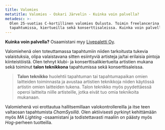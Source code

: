 ```yaml
---
title: Valomies
metatitle: Valomies - Oskari Järvelin - Kuinka voin palvella?
metadesc: >-
  Olen 25-vuotias C-kortillinen valomies Oulusta. Toimin freelancerina
  tapahtumissa, kiertueilla sekä konserttisaleissa. Kuinka voin palvella?
---
```

**Kuinka voin palvella?** Osaamistani myy [Livepaletti Oy](https://www.livepaletti.fi/).

Valomiehenä olen toteuttamassa tapahtumiin niiden tarkoitusta tukevia valaistuksia, olipa valaistavana sitten esiintyviä artisteja ja/tai erilaisia pintoja kiinteistöistä. Olen tehnyt klubi- ja konserttisalikiertueita artistien mukana sekä toiminut **talon teknikkona** tapahtumissa sekä konserttisaleissa.

> **Talon teknikko** huolehtii tapahtuman tai tapahtumapaikan omien laitteiden toiminnasta ja avustaa artistien teknikkoja niiden käytössä artistin omien laitteiden tukena. Talon teknikko myös pyydettäessä operoi laitteita niille artisteille, jotka eivät tuo omia teknikoita mukanaan.

Valomiehenä voi erottautua hallitsemillaan valokontrollereilla ja itse teen valtaosan tapahtumista _ChamSysillä_. Olen aktiivisesti pyrkinyt kehittämään myös _MA Lighting_ -osaamistani ja todistettavasti maaliin on päästy myös _Hog_-perheen tuotteilla.
